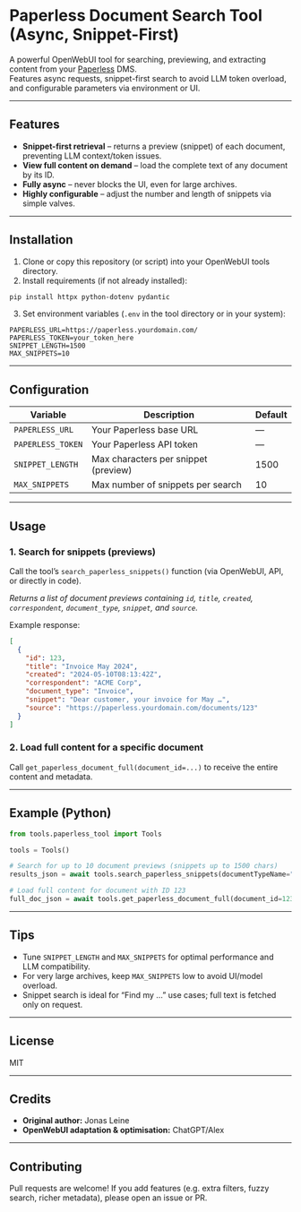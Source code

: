 # Paperless Document Search Tool (Async, Snippet-First)

A powerful OpenWebUI tool for searching, previewing, and extracting content from your [Paperless](https://github.com/paperless-ngx/paperless-ngx) DMS.  
Features async requests, snippet-first search to avoid LLM token overload, and configurable parameters via environment or UI.

---

## Features

* **Snippet-first retrieval** – returns a preview (snippet) of each document, preventing LLM context/token issues.  
* **View full content on demand** – load the complete text of any document by its ID.  
* **Fully async** – never blocks the UI, even for large archives.  
* **Highly configurable** – adjust the number and length of snippets via simple valves.

---

## Installation

1. Clone or copy this repository (or script) into your OpenWebUI tools directory.  
2. Install requirements (if not already installed):

~~~bash
pip install httpx python-dotenv pydantic
~~~

3. Set environment variables (`.env` in the tool directory or in your system):

~~~env
PAPERLESS_URL=https://paperless.yourdomain.com/
PAPERLESS_TOKEN=your_token_here
SNIPPET_LENGTH=1500
MAX_SNIPPETS=10
~~~

---

## Configuration

| Variable        | Description                                 | Default |
|-----------------|---------------------------------------------|---------|
| `PAPERLESS_URL` | Your Paperless base URL                     | — |
| `PAPERLESS_TOKEN` | Your Paperless API token                  | — |
| `SNIPPET_LENGTH` | Max characters per snippet (preview)       | 1500 |
| `MAX_SNIPPETS`   | Max number of snippets per search          | 10 |

---

## Usage

### 1. Search for snippets (previews)

Call the tool’s `search_paperless_snippets()` function (via OpenWebUI, API, or directly in code).

*Returns a list of document previews containing `id`, `title`, `created`, `correspondent`, `document_type`, `snippet`, and `source`.*

Example response:

~~~json
[
  {
    "id": 123,
    "title": "Invoice May 2024",
    "created": "2024-05-10T08:13:42Z",
    "correspondent": "ACME Corp",
    "document_type": "Invoice",
    "snippet": "Dear customer, your invoice for May …",
    "source": "https://paperless.yourdomain.com/documents/123"
  }
]
~~~

### 2. Load full content for a specific document

Call `get_paperless_document_full(document_id=...)` to receive the entire content and metadata.

---

## Example (Python)

~~~python
from tools.paperless_tool import Tools

tools = Tools()

# Search for up to 10 document previews (snippets up to 1500 chars)
results_json = await tools.search_paperless_snippets(documentTypeName="Invoice")

# Load full content for document with ID 123
full_doc_json = await tools.get_paperless_document_full(document_id=123)
~~~

---

## Tips

* Tune `SNIPPET_LENGTH` and `MAX_SNIPPETS` for optimal performance and LLM compatibility.  
* For very large archives, keep `MAX_SNIPPETS` low to avoid UI/model overload.  
* Snippet search is ideal for “Find my …” use cases; full text is fetched only on request.

---

## License

MIT

---

## Credits

* **Original author:** Jonas Leine  
* **OpenWebUI adaptation & optimisation:** ChatGPT/Alex

---

## Contributing

Pull requests are welcome! If you add features (e.g. extra filters, fuzzy search, richer metadata), please open an issue or PR.
